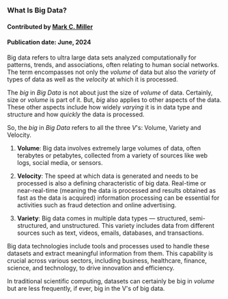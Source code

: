 ### What Is Big Data?

#### Contributed by [Mark C. Miller](https://github.com/markcmiller86)

#### Publication date: June, 2024

<!--deck start-->
Big data refers to ultra large data sets analyzed computationally for patterns, trends, and associations, often relating to human social networks.
The term encompasses not only the *volume* of data but also the *variety* of types of data as well as the *velocity* at which it is processed.
<!--deck end-->

<!--body start--->
The *big* in *Big Data* is not about just the size of *volume* of data.
Certainly, size or *volume* is part of it.
But, *big* also applies to other aspects of the data.
These other aspects include how widely *varying* it is in data type and structure and how *quickly* the data is processed.

So, the *big* in *Big Data* refers to all the three *V*'s: Volume, Variety and Velocity.

1. **Volume**: Big data involves extremely large volumes of data, often terabytes or petabytes, collected from a variety of sources like web logs, social media, or sensors.
   
2. **Velocity**: The speed at which data is generated and needs to be processed is also a defining characteristic of big data.
Real-time or near-real-time (meaning the data is processed and results obtained as fast as the data is acquired) information processing can be essential for activities such as fraud detection and online advertising.
   
3. **Variety**: Big data comes in multiple data types — structured, semi-structured, and unstructured.
This variety includes data from different sources such as text, videos, emails, databases, and transactions.

Big data technologies include tools and processes used to handle these datasets and extract meaningful information from them.
This capability is crucial across various sectors, including business, healthcare, finance, science, and technology, to drive innovation and efficiency.

In traditional scientific computing, datasets can certainly be big in *volume* but are less frequently, if ever, big in the V's of big data.
<!--body end--->

<!---
Publish: yes
Pinned: yes
Topics: big data
--->

